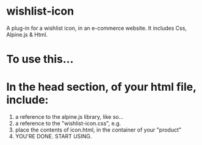 # wishlist-icon
A plug-in for a wishlist icon, in an e-commerce website. It includes Css, Alpine.js &amp; Html.

# To use this...
# In the head section, of your html file, include:

1. a reference to the alpine.js library, like so... <script src="//unpkg.com/alpinejs" defer></script>
2. a reference to the "wishlist-icon.css", e.g. <link href="wishlist-icon.css" rel="stylesheet" />
3. place the contents of icon.html, in the container of your "product"
4. YOU'RE DONE. START USING.
